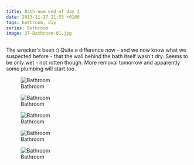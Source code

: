 ```yaml
---
title: Bathroom end of day 3
date: 2013-11-27 21:53 +0100
tags: bathroom, diy
series: Bathroom
image: 27-Bathroom-01.jpg
---
```


The wrecker's been :) Quite a difference now - and we now know what we suspected before - that the wall behind the bath itself wasn't dry. Seems to be only wet - not rotten though. More removal tomorrow and apparently some plumbing will start too.

<figure class="figure w-100 text-center">
  <img class="figure-img img-fluid rounded" src="/images/posts/2013/11/27-Bathroom-01.jpg" title="Bathroom" alt="Bathroom"/>
  <figcaption class="figure-caption">Bathroom</figcaption>
</figure>

<figure class="figure w-100 text-center">
  <img class="figure-img img-fluid rounded" src="/images/posts/2013/11/27-Bathroom-02.jpg" title="Bathroom" alt="Bathroom"/>
  <figcaption class="figure-caption">Bathroom</figcaption>
</figure>

<figure class="figure w-100 text-center">
  <img class="figure-img img-fluid rounded" src="/images/posts/2013/11/27-Bathroom-03.jpg" title="Bathroom" alt="Bathroom"/>
  <figcaption class="figure-caption">Bathroom</figcaption>
</figure>

<figure class="figure w-100 text-center">
  <img class="figure-img img-fluid rounded" src="/images/posts/2013/11/27-Bathroom-04.jpg" title="Bathroom" alt="Bathroom"/>
  <figcaption class="figure-caption">Bathroom</figcaption>
</figure>

<figure class="figure w-100 text-center">
  <img class="figure-img img-fluid rounded" src="/images/posts/2013/11/27-Bathroom-05.jpg" title="Bathroom" alt="Bathroom"/>
  <figcaption class="figure-caption">Bathroom</figcaption>
</figure>
